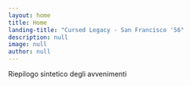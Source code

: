 ```yaml
---
layout: home
title: Home
landing-title: "Cursed Legacy - San Francisco '56"
description: null
image: null
author: null
---
```


Riepilogo sintetico degli avvenimenti